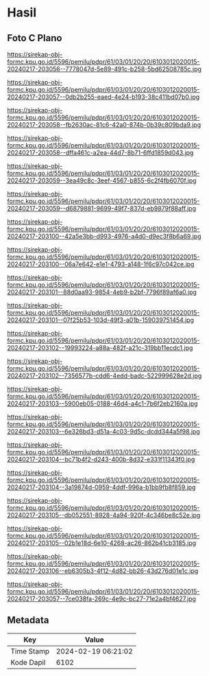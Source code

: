 # Hasil

## Foto C Plano

https://sirekap-obj-formc.kpu.go.id/5596/pemilu/pdpr/61/03/01/20/20/6103012020015-20240217-203056--7778047d-5e89-491c-b258-5bd62508785c.jpg

https://sirekap-obj-formc.kpu.go.id/5596/pemilu/pdpr/61/03/01/20/20/6103012020015-20240217-203057--0db2b255-eaed-4e24-b193-38c411bd07b0.jpg

https://sirekap-obj-formc.kpu.go.id/5596/pemilu/pdpr/61/03/01/20/20/6103012020015-20240217-203058--fb2630ac-81c6-42a0-874b-0b39c809bda9.jpg

https://sirekap-obj-formc.kpu.go.id/5596/pemilu/pdpr/61/03/01/20/20/6103012020015-20240217-203058--dffa461c-a2ea-44d7-8b71-6ffd1859d043.jpg

https://sirekap-obj-formc.kpu.go.id/5596/pemilu/pdpr/61/03/01/20/20/6103012020015-20240217-203059--3ea49c8c-3eef-4567-b855-6c2f4fb6070f.jpg

https://sirekap-obj-formc.kpu.go.id/5596/pemilu/pdpr/61/03/01/20/20/6103012020015-20240217-203059--d6879881-9699-49f7-837d-eb9879f88aff.jpg

https://sirekap-obj-formc.kpu.go.id/5596/pemilu/pdpr/61/03/01/20/20/6103012020015-20240217-203100--42a5e3bb-d993-4976-a4d0-d9ec3f8b6a69.jpg

https://sirekap-obj-formc.kpu.go.id/5596/pemilu/pdpr/61/03/01/20/20/6103012020015-20240217-203100--06a7e642-e1e1-4793-a148-1f6c97c042ce.jpg

https://sirekap-obj-formc.kpu.go.id/5596/pemilu/pdpr/61/03/01/20/20/6103012020015-20240217-203101--88d0aa93-9854-4eb9-b2bf-7796f89af6a0.jpg

https://sirekap-obj-formc.kpu.go.id/5596/pemilu/pdpr/61/03/01/20/20/6103012020015-20240217-203101--07f25b53-103d-49f3-a01b-159039751454.jpg

https://sirekap-obj-formc.kpu.go.id/5596/pemilu/pdpr/61/03/01/20/20/6103012020015-20240217-203102--19993224-a88a-482f-a21c-319bb11ecdc1.jpg

https://sirekap-obj-formc.kpu.go.id/5596/pemilu/pdpr/61/03/01/20/20/6103012020015-20240217-203102--7356577b-cdd6-4edd-badc-522999628e2d.jpg

https://sirekap-obj-formc.kpu.go.id/5596/pemilu/pdpr/61/03/01/20/20/6103012020015-20240217-203103--5900eb05-0188-46d4-a4c1-7b6f2eb2160a.jpg

https://sirekap-obj-formc.kpu.go.id/5596/pemilu/pdpr/61/03/01/20/20/6103012020015-20240217-203103--6e326bd3-d51a-4c03-9d5c-dcdd344a5f98.jpg

https://sirekap-obj-formc.kpu.go.id/5596/pemilu/pdpr/61/03/01/20/20/6103012020015-20240217-203104--bc71b4f2-d243-400b-8d32-e331f11343f0.jpg

https://sirekap-obj-formc.kpu.go.id/5596/pemilu/pdpr/61/03/01/20/20/6103012020015-20240217-203104--3a19874d-0959-4ddf-996a-b1bb9fb8f859.jpg

https://sirekap-obj-formc.kpu.go.id/5596/pemilu/pdpr/61/03/01/20/20/6103012020015-20240217-203105--db052551-8928-4a94-920f-4c346be8c52e.jpg

https://sirekap-obj-formc.kpu.go.id/5596/pemilu/pdpr/61/03/01/20/20/6103012020015-20240217-203105--02b1e18d-6e10-4268-ac26-862b41cb3185.jpg

https://sirekap-obj-formc.kpu.go.id/5596/pemilu/pdpr/61/03/01/20/20/6103012020015-20240217-203106--eb6305b3-4f12-4d82-bb26-43d276d01e1c.jpg

https://sirekap-obj-formc.kpu.go.id/5596/pemilu/pdpr/61/03/01/20/20/6103012020015-20240217-203057--7ce038fa-269c-4e9c-bc27-71e2a4bf4627.jpg


## Metadata

| Key        | Value               |
| ---------- | ------------------- |
| Time Stamp | 2024-02-19 06:21:02 |
| Kode Dapil | 6102                |



